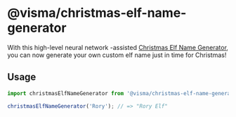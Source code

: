# @visma/christmas-elf-name-generator

With this high-level neural network -assisted [Christmas Elf Name Generator](https://visma-as.github.io/visma/christmas-elf-name-generator/), you can now generate your own custom elf name just in time for Christmas!

## Usage

```js
import christmasElfNameGenerator from '@visma/christmas-elf-name-generator';

christmasElfNameGenerator('Rory'); // => "Rory Elf"
```
